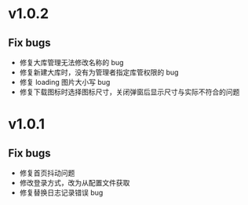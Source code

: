 # v1.0.2

## Fix bugs

- 修复大库管理无法修改名称的 bug
- 修复新建大库时，没有为管理者指定库管权限的 bug
- 修复 loading 图片大小写 bug
- 修复下载图标时选择图标尺寸，关闭弹窗后显示尺寸与实际不符合的问题

# v1.0.1

## Fix bugs

- 修复首页抖动问题
- 修改登录方式，改为从配置文件获取
- 修复替换日志记录错误 bug